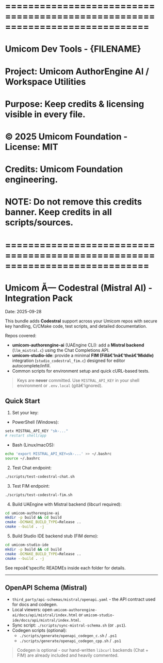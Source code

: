 ﻿# =============================================================================
#  Umicom Dev Tools - {FILENAME}
#  Project: Umicom AuthorEngine AI / Workspace Utilities
#  Purpose: Keep credits & licensing visible in every file.
#  
#  © 2025 Umicom Foundation - License: MIT

#  Credits: Umicom Foundation engineering. 
#  NOTE: Do not remove this credits banner. Keep credits in all scripts/sources.
# =============================================================================

# Umicom Ã— Codestral (Mistral AI) - Integration Pack
Date: 2025-09-28

This bundle adds **Codestral** support across your Umicom repos with secure key handling, C/CMake code, test scripts, and detailed documentation.

Repos covered:
- **umicom-authorengine-ai** (UAEngine CLI): add a **Mistral backend** (`llm_mistral.c`) using the Chat Completions API.
- **umicom-studio-ide**: provide a minimal **FIM (Fillâ€‘Inâ€‘theâ€‘Middle)** integration (`studio_codestral_fim.c`) designed for editor autocomplete/infill.
- Common scripts for environment setup and quick cURL-based tests.

> Keys are **never** committed. Use `MISTRAL_API_KEY` in your shell environment or `.env.local` (gitâ€‘ignored).

## Quick Start

1) Set your key:
- PowerShell (Windows):
```powershell
setx MISTRAL_API_KEY "sk-..."
# restart shell/app
```
- Bash (Linux/macOS):
```bash
echo 'export MISTRAL_API_KEY=sk-...' >> ~/.bashrc
source ~/.bashrc
```

2) Test Chat endpoint:
```bash
./scripts/test-codestral-chat.sh
```

3) Test FIM endpoint:
```bash
./scripts/test-codestral-fim.sh
```

4) Build UAEngine with Mistral backend (libcurl required):
```bash
cd umicom-authorengine-ai
mkdir -p build && cd build
cmake -DCMAKE_BUILD_TYPE=Release ..
cmake --build . -j
```

5) Build Studio IDE backend stub (FIM demo):
```bash
cd umicom-studio-ide
mkdir -p build && cd build
cmake -DCMAKE_BUILD_TYPE=Release ..
cmake --build . -j
```

See repoâ€‘specific READMEs inside each folder for details.


---

## OpenAPI Schema (Mistral)

- `third_party/api-schemas/mistral/openapi.yaml` - the API contract used for docs and codegen.
- Local viewers: open `umicom-authorengine-ai/docs/api/mistral/index.html` or `umicom-studio-ide/docs/api/mistral/index.html`.
- Sync script: `./scripts/sync-mistral-schema.sh` (or `.ps1`).
- Codegen scripts (optional):  
  - `./scripts/generate/openapi_codegen_c.sh` / `.ps1`  
  - `./scripts/generate/openapi_codegen_cpp.sh` / `.ps1`

> Codegen is optional - our hand-written `libcurl` backends (Chat + FIM) are already included and heavily commented.
